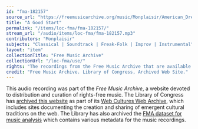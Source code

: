 ```yaml
---
id: "fma-182157"
source_url: "https://freemusicarchive.org/music/Monplaisir/American_Dreams_Soundtrack/Monplaisir_-_American_Dreams_Original_Soundtrack_-_12_A_Good_Start"
title: "A Good Start"
permalink: "/items/loc-fma/fma-182157/"
stream_url: "/audio/items/loc-fma/fma-182157.mp3"
contributors: "Monplaisir"
subjects: "Classical | Soundtrack | Freak-Folk | Improv | Instrumental"
layout: "item"
collectionTitle: "Free Music Archive"
collectionUrl: "/loc-fma/use/"
rights: "The recordings from the Free Music Archive that are available on Citizen DJ have a CC0 1.0 Universal License (Public Domain Dedication) which means you can copy, modify, distribute and perform the work, even for commercial purposes, all without asking permission."
credit: "Free Music Archive. Library of Congress, Archived Web Site."
---
```


This audio recording was part of the _Free Music Archive_, a website devoted to distribution and curation of rights-free music. The Library of Congress has [archived this website](https://www.loc.gov/item/lcwaN0026492/) as part of its [Web Cultures Web Archive](https://www.loc.gov/collections/web-cultures-web-archive/about-this-collection/), which includes sites documenting the creation and sharing of emergent cultural traditions on the web. The Library has also archived the [FMA dataset for music analysis](https://catalog.loc.gov/vwebv/search?searchCode=LCCN&searchArg=2018655052&searchType=1&permalink=y) which contains various metadata for the music recordings.